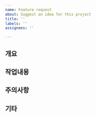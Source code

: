 ```yaml
---
name: Feature request
about: Suggest an idea for this project
title: ''
labels: ''
assignees: ''

---
```


## 개요

## 작업내용

## 주의사항

## 기타
